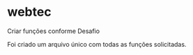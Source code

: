 # webtec
Criar funções conforme Desafio

Foi criado um arquivo único com todas as funções solicitadas.
